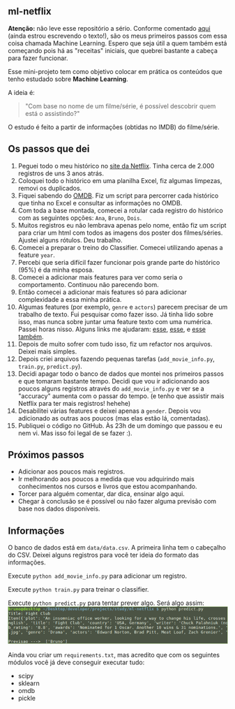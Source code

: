 ml-netflix
---

**Atenção:** não leve esse repositório a sério. Conforme comentado [aqui][1] (ainda estrou escrevendo o texto!), são os 
meus primeiros passos com essa coisa chamada Machine Learning. Espero que seja útil a quem também está começando pois há
as "receitas" iniciais, que quebrei bastante a cabeça para fazer funcionar.

Esse mini-projeto tem como objetivo colocar em prática os conteúdos que tenho estudado sobre **Machine Learning**.

A ideia é: 

> "Com base no nome de um filme/série, é possível descobrir quem está o assistindo?"

O estudo é feito a partir de informações (obtidas no IMDB) do filme/série.


## Os passos que dei

1. Peguei todo o meu histórico no [site da Netflix][2]. Tinha cerca de 2.000 registros de uns 3 anos atrás.
2. Coloquei todo o histórico em uma planilha Excel, fiz algumas limpezas, removi os duplicados.
3. Fiquei sabendo do [OMDB][3]. Fiz um script para percorrer cada histórico que tinha no Excel e consultar as informações no OMDB.
4. Com toda a base montada, comecei a rotular cada registro do histórico com as seguintes opções: `Ana`, `Bruno`, `Dois`.
5. Muitos registros eu não lembrava apenas pelo nome, então fiz um script para criar um html com todos as imagens dos 
poster dos filmes/séries. Ajustei alguns rótulos. Deu trabalho.
6. Comecei a preparar o treino do Classifier. Comecei utilizando apenas a feature `year`.
7. Percebi que seria difícil fazer funcionar pois grande parte do histórico (95%) é da minha esposa.
8. Comecei a adicionar mais features para ver como seria o comportamento. Continuou não parecendo bom.
9. Então comecei a adicionar mais features só para adicionar complexidade a essa minha prática.
10. Algumas features (por exemplo, `genre` e `actors`) parecem precisar de um trabalho de texto. Fui pesquisar como fazer
isso. Já tinha lido sobre isso, mas nunca sobre juntar uma feature texto com uma numérica. Passei horas nisso. Alguns
links me ajudaram: [esse][4], [esse][5], e [esse também][6].
11. Depois de muito sofrer com tudo isso, fiz um refactor nos arquivos. Deixei mais simples.
12. Depois criei arquivos fazendo pequenas tarefas (`add_movie_info.py`, `train.py`, `predict.py`).
13. Decidi apagar todo o banco de dados que montei nos primeiros passos e que tomaram bastante tempo. Decidi que vou ir
adicionando aos poucos alguns registros através do `add_movie_info.py` e ver se a "accuracy" aumenta com o passar do 
tempo. (e tenho que assistir mais Netflix para ter mais registros! hehehe)
14. Desabilitei várias features e deixei apenas a `gender`. Depois vou adicionado as outras aos poucos (mas elas estão
lá, comentadas).
15. Publiquei o código no GitHub. Às 23h de um domingo que passou e eu nem vi. Mas isso foi legal de se fazer :).

## Próximos passos

* Adicionar aos poucos mais registros.
* Ir melhorando aos poucos a medida que vou adquirindo mais conhecimentos nos cursos e livros que estou acompanhando.
* Torcer para alguém comentar, dar dica, ensinar algo aqui.
* Chegar à conclusão se é possível ou não fazer alguma previsão com base nos dados disponíveis.

## Informações

O banco de dados está em `data/data.csv`. A primeira linha tem o cabeçalho do CSV. Deixei alguns registros para você
ter ideia do formato das informações.

Execute `python add_movie_info.py` para adicionar um registro.

Execute `python train.py` para treinar o classifier.

Execute `python predict.py` para tentar prever algo. Será algo assim: ![predict](var/predict.png)

Ainda vou criar um `requirements.txt`, mas acredito que com os seguintes módulos você já deve conseguir executar tudo:

* scipy
* sklearn
* omdb
* pickle

[1]: #texto-em-producao
[2]: https://www.netflix.com/viewingactivity
[3]: https://www.omdbapi.com/
[4]: http://blog.kaggle.com/2016/07/21/approaching-almost-any-machine-learning-problem-abhishek-thakur/
[5]: http://stackoverflow.com/questions/30653642/combining-bag-of-words-and-other-features-in-one-model-using-sklearn-and-pandas
[6]: https://docs.scipy.org/doc/scipy/reference/generated/scipy.sparse.hstack.html